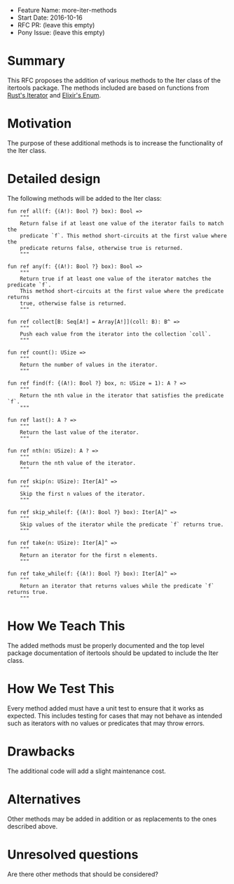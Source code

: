 - Feature Name: more-iter-methods
- Start Date: 2016-10-16
- RFC PR: (leave this empty)
- Pony Issue: (leave this empty)

# Summary

This RFC proposes the addition of various methods to the Iter class of the itertools package. The methods included are based on functions from [Rust's Iterator](https://doc.rust-lang.org/std/iter/trait.Iterator.html) and [Elixir's Enum](http://elixir-lang.org/docs/stable/elixir/Enum.html).

# Motivation

The purpose of these additional methods is to increase the functionality of the Iter class.

# Detailed design

The following methods will be added to the Iter class:
```pony
fun ref all(f: {(A!): Bool ?} box): Bool =>
    """
    Return false if at least one value of the iterator fails to match the
    predicate `f`. This method short-circuits at the first value where the
    predicate returns false, otherwise true is returned.
    """

fun ref any(f: {(A!): Bool ?} box): Bool =>
    """
    Return true if at least one value of the iterator matches the predicate `f`.
    This method short-circuits at the first value where the predicate returns
    true, otherwise false is returned.
    """

fun ref collect[B: Seq[A!] = Array[A!]](coll: B): B^ =>
    """
    Push each value from the iterator into the collection `coll`.
    """

fun ref count(): USize =>
    """
    Return the number of values in the iterator.
    """

fun ref find(f: {(A!): Bool ?} box, n: USize = 1): A ? =>
    """
    Return the nth value in the iterator that satisfies the predicate `f`.
    """

fun ref last(): A ? =>
    """
    Return the last value of the iterator.
    """

fun ref nth(n: USize): A ? =>
    """
    Return the nth value of the iterator.
    """

fun ref skip(n: USize): Iter[A]^ =>
    """
    Skip the first n values of the iterator.
    """

fun ref skip_while(f: {(A!): Bool ?} box): Iter[A]^ =>
    """
    Skip values of the iterator while the predicate `f` returns true.
    """

fun ref take(n: USize): Iter[A]^ =>
    """
    Return an iterator for the first n elements.
    """

fun ref take_while(f: {(A!): Bool ?} box): Iter[A]^ =>
    """
    Return an iterator that returns values while the predicate `f` returns true.
    """

```

# How We Teach This

The added methods must be properly documented and the top level package documentation of itertools should be updated to include the Iter class.

# How We Test This

Every method added must have a unit test to ensure that it works as expected. This includes testing for cases that may not behave as intended such as iterators with no values or predicates that may throw errors.

# Drawbacks

The additional code will add a slight maintenance cost.

# Alternatives

Other methods may be added in addition or as replacements to the ones described above.

# Unresolved questions

Are there other methods that should be considered?

